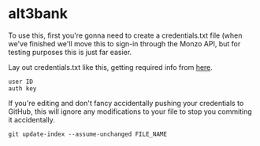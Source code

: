 # alt3bank

To use this, first you're gonna need to create a credentials.txt file (when we've finished we'll move this to sign-in through the Monzo API, but for testing purposes this is just far easier.

Lay out credentials.txt like this, getting required info from [here](https://developers.monzo.com/).

```
user ID
auth key
```

If you're editing and don't fancy accidentally pushing your credentials to GitHub, this will ignore any modifications to your file to stop you commiting it accidentally.
```
git update-index --assume-unchanged FILE_NAME
```
